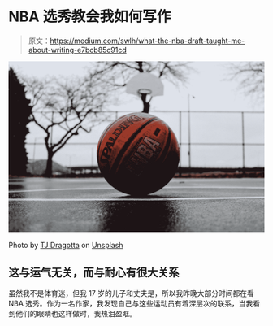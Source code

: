 # NBA 选秀教会我如何写作

> 原文：<https://medium.com/swlh/what-the-nba-draft-taught-me-about-writing-e7bcb85c91cd>

![](img/83a54c987acb72893aa2bc90a5f3feb9.png)

Photo by [TJ Dragotta](https://unsplash.com/@tjdragotta?utm_source=medium&utm_medium=referral) on [Unsplash](https://unsplash.com?utm_source=medium&utm_medium=referral)

## 这与运气无关，而与耐心有很大关系

虽然我不是体育迷，但我 17 岁的儿子和丈夫是，所以我昨晚大部分时间都在看 NBA 选秀。作为一名作家，我发现自己与这些运动员有着深层次的联系，当我看到他们的眼睛也这样做时，我热泪盈眶。